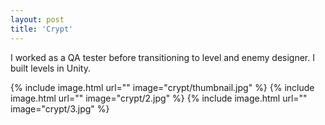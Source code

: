 ```yaml
---
layout: post
title: 'Crypt'
---
```


I worked as a QA tester before transitioning to level and enemy designer. I built levels in Unity.

{% include image.html url="" image="crypt/thumbnail.jpg" %}
{% include image.html url="" image="crypt/2.jpg" %}
{% include image.html url="" image="crypt/3.jpg" %}